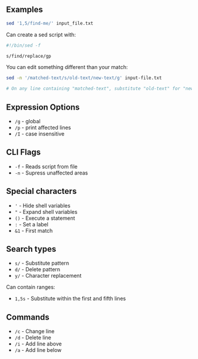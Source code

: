 ## Examples

```bash
sed '1,5/find-me/' input_file.txt
```

Can create a sed script with:

```bash
#!/bin/sed -f

s/find/replace/gp
```

You can edit something different than your match:

```bash
sed -n '/matched-text/s/old-text/new-text/g' input-file.txt

# On any line containing "matched-text", substitute "old-text" for "new-text"
```

## Expression Options

* `/g` - global
* `/p` - print affected lines
* `/I` - case insensitive

## CLI Flags

* `-f` - Reads script from file
* `-n` - Supress unaffected areas

## Special characters

* `'` - Hide shell variables
* `"` - Expand shell variables
* `()` - Execute a statement
* `:` - Set a label
* `&1` - First match

## Search types

* `s/` - Substitute pattern
* `d/` - Delete pattern
* `y/` - Character replacement

Can contain ranges:

* `1,5s` - Substitute within the first and fifth lines

## Commands

* `/c` - Change line
* `/d` - Delete line
* `/i` - Add line above
* `/a` - Add line below
